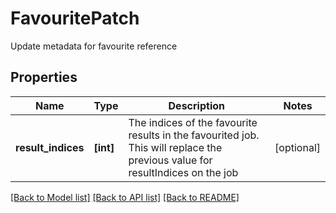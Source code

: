 # FavouritePatch

Update metadata for favourite reference

## Properties
Name | Type | Description | Notes
------------ | ------------- | ------------- | -------------
**result_indices** | **[int]** | The indices of the favourite results in the favourited job. This will replace the previous value for resultIndices on the job | [optional] 

[[Back to Model list]](../README.md#documentation-for-models) [[Back to API list]](../README.md#documentation-for-api-endpoints) [[Back to README]](../README.md)



